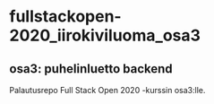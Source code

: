 # fullstackopen-2020_iirokiviluoma_osa3
## osa3: puhelinluetto backend
Palautusrepo Full Stack Open 2020 -kurssin osa3:lle.
